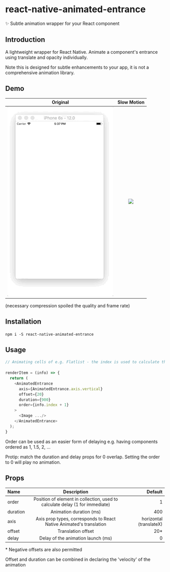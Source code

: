 # react-native-animated-entrance
✨ Subtle animation wrapper for your React component

## Introduction
A lightweight wrapper for React Native. Animate a component's entrance using translate and opacity individually.

Note this is designed for subtle enhancements to your app, it is not a comprehensive animation library.

## Demo

| Original   | Slow Motion |
|     :---:      |          :---:  |
 | <img src="https://raw.githubusercontent.com/cewpur/react-native-animated-entrance/master/asset/original.gif" />  | <img src="https://raw.githubusercontent.com/cewpur/react-native-animated-entrance/master/asset/slowmo.gif" />

(necessary compression spoiled the quality and frame rate)

## Installation
```npm i -S react-native-animated-entrance```

## Usage

```js
// Animating cells of e.g. Flatlist - the index is used to calculate the cascade order

renderItem = (info) => {
  return (
    <AnimatedEntrance
      axis={AnimatedEntrance.axis.vertical}
      offset={20}
      duration={900}
      order={info.index + 1}
    >
      <Image .../>
    </AnimatedEntrance>
  );
}

```

Order can be used as an easier form of delaying e.g. having components ordered as 1, 1.5, 2, ...

Protip: match the duration and delay props for 0 overlap. Setting the order to 0 will play no animation.


## Props
| Name         | Description    | Default       |
| :---         |     :---:      |          ---: |
| order       | Position of element in collection, used to calculate delay (1 for immediate)  | 1             |
| duration  | Animation duration (ms) | 400
| axis      | Axis prop types, corresponds to React Native Animated's translation | horizontal (translateX)
| offset  |   Translation offset  | 20* 
| delay | Delay of the animation launch (ms) | 0

\* Negative offsets are also permitted

Offset and duration can be combined in declaring the 'velocity' of the animation
